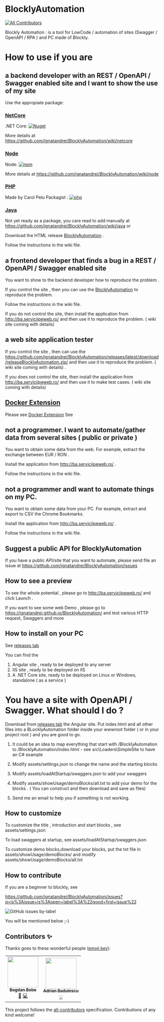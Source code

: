 # BlocklyAutomation
<!-- ALL-CONTRIBUTORS-BADGE:START - Do not remove or modify this section -->
[![All Contributors](https://img.shields.io/badge/all_contributors-2-orange.svg?style=flat-square)](#contributors-)
<!-- ALL-CONTRIBUTORS-BADGE:END -->

Blockly Automation :  is a tool for LowCode / automation of sites (Swagger / OpenAPI / RPA ) and PC made of Blockly. 

# How to use if you are

## a backend developer with an REST / OpenAPI / Swagger enabled site and I want to show the use of my site


Use the appropiate package: 

### [NetCore](https://github.com/ignatandrei/BlocklyAutomation/wiki/netcore) 

.NET Core: [![Nuget](https://img.shields.io/nuget/dt/NetCore2Blockly)](https://www.nuget.org/packages/NetCore2Blockly/)

More details at https://github.com/ignatandrei/BlocklyAutomation/wiki/netcore


### [Node](https://github.com/ignatandrei/BlocklyAutomation/wiki/node)

Node: [![npm](https://img.shields.io/npm/v/node2-blockly)](https://www.npmjs.com/package/node-blockly?)

More details at https://github.com/ignatandrei/BlocklyAutomation/wiki/node

### [PHP](https://github.com/ignatandrei/BlocklyAutomation/wiki/php)

Made by Carol Pelu
Packagist : [![php](https://img.shields.io/packagist/v/carolpelu/blockly-automation)](https://packagist.org/packages/carolpelu/blockly-automation)



### [Java](https://github.com/ignatandrei/BlocklyAutomation/wiki/java) 
Not yet ready as a package, you care read to add manually at https://github.com/ignatandrei/BlocklyAutomation/wiki/java
or

Download the HTML release [BlocklyAutomation](https://github.com/ignatandrei/BlocklyAutomation/releases/latest/download/releaseBlocklyAutomation.zip/) .

Follow the instructions in the wiki file.  


## a frontend  developer that finds a bug in a REST / OpenAPI / Swagger enabled site

You want to show to the backend developer how to reproduce the problem .

If you control the site , then you can use the [BlocklyAutomation](https://github.com/ignatandrei/BlocklyAutomation/releases/latest/download/releaseBlocklyAutomation.zip/) to reproduce the problem.

Follow the instructions in the wiki file.  

If you do not control the site, then install the application from http://ba.serviciipeweb.ro/ and then use it to reproduce the problem. ( wiki site coming with details) 

## a web site application tester
If you control the site , then can use the https://github.com/ignatandrei/BlocklyAutomation/releases/latest/download/releaseBlocklyAutomation.zip/  and then use it to reproduce the problem. ( wiki site coming with details) .

If you does not control the site, then install the application from http://ba.serviciipeweb.ro/ and then use it to make test cases. ( wiki site coming with details) 


## [Docker Extension](https://github.com/ignatandrei/BlocklyAutomation/wiki/DockerExtension)

Please see [Docker Extension](https://github.com/ignatandrei/BlocklyAutomation/wiki/DockerExtension)
See 
## not a programmer.  I want to automate/gather data from several sites ( public or private )

You want to obtain some data from the web. For example, extract the exchange between EUR / RON .

Install the application from http://ba.serviciipeweb.ro/ .

Follow the instructions in the wiki file.


## not a programmer andI want to automate things on my PC. 

You want to obtain some data from your PC. For example, extract and export to CSV the Chrome Bookmarks.

Install the application from http://ba.serviciipeweb.ro/ .

Follow the instructions in the wiki file.



## Suggest a public API for BlocklyAutomation

If you have a public API/site that you want to automate, please send file an issue at https://github.com/ignatandrei/BlocklyAutomation/issues 


## How to see a preview


To see the whole potential , please go to http://ba.serviciipeweb.ro/ and click Launch .

If you want to see some web Demo , please go to https://ignatandrei.github.io/BlocklyAutomation/ and test various HTTP request, Swaggers and more

## How to install on your PC

See [releases tab](https://github.com/ignatandrei/BlocklyAutomation/releases)

You can find the 

1. Angular site , ready to be deployed to any server
2. IIS site   , ready to be deployed on IIS
3. A .NET Core site, ready to be deployed on Linux or Windows, standalone ( as a service )

# You have a site with OpenAPI / Swagger. What should I do  ?

Download from [releases tab](https://github.com/ignatandrei/BlocklyAutomation/releases) the Angular site. Put index.html and all other files into a BLocklyAutomation folder inside your wwwroot  folder ( or in your project root ) and you are good to go.

1. It could be an idea to map everything that start with /BlocklyAutomation to /BlocklyAutomation/index.html - see src\Loaders\SimpleSite to have an C# example 
   
2. Modify assets/settings.json to change the name and the starting blocks
   
3. Modify assets/loadAtStartup/swaggers.json to add your swaggers

4. Modify assets/showUsage/demoBlocks/all.txt to add your demo for the blocks . 
   ( You can construct and then download and save as files)

5. Send me an email to help you  if something  is not working.
## How to customize

To customize the title , introduction and start blocks , see assets/settings.json

To load swaggers at startup, see  assets/loadAtStartup/swaggers.json

To customize demo blocks,download your blocks, put the txt file in  assets/showUsage/demoBlocks/ and modify assets/showUsage/demoBlocks/all.txt

##  How to contribute

If you are a beginner to blockly, see 

https://github.com/ignatandrei/BlocklyAutomation/issues?q=is%3Aissue+is%3Aopen+label%3A%22good+first+issue%22

![GitHub issues by-label](https://img.shields.io/github/issues/ignatandrei/BlocklyAutomation/good%20first%20issue)

You will be mentioned below ;-)


## Contributors ✨

Thanks goes to these wonderful people ([emoji key](https://allcontributors.org/docs/en/emoji-key)):

<!-- ALL-CONTRIBUTORS-LIST:START - Do not remove or modify this section -->
<!-- prettier-ignore-start -->
<!-- markdownlint-disable -->
<table>
  <tr>
    <td align="center"><a href="https://aenyx-designs.com/"><img src="https://avatars.githubusercontent.com/u/33196341?v=4?s=100" width="100px;" alt=""/><br /><sub><b>Bogdan Bobe</b></sub></a><br /><a href="#design-arealshadow" title="Design">🎨</a> <a href="https://github.com/ignatandrei/BlocklyAutomation/commits?author=arealshadow" title="Code">💻</a></td>
    <td align="center"><a href="https://github.com/adrian-badulescu"><img src="https://avatars.githubusercontent.com/u/49490946?v=4?s=100" width="100px;" alt=""/><br /><sub><b>Adrian Badulescu</b></sub></a><br /><a href="#example-adrian-badulescu" title="Examples">💡</a></td>
  </tr>
</table>

<!-- markdownlint-restore -->
<!-- prettier-ignore-end -->

<!-- ALL-CONTRIBUTORS-LIST:END -->

This project follows the [all-contributors](https://github.com/all-contributors/all-contributors) specification. Contributions of any kind welcome!